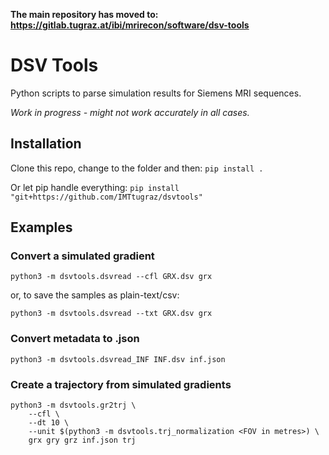**The main repository has moved to: https://gitlab.tugraz.at/ibi/mrirecon/software/dsv-tools**

# DSV Tools

Python scripts to parse simulation results for Siemens MRI sequences.

*Work in progress - might not work accurately in all cases.*

## Installation

Clone this repo, change to the folder and then: `pip install .`

Or let pip handle everything: `pip install "git+https://github.com/IMTtugraz/dsvtools"`

## Examples

### Convert a simulated gradient

`python3 -m dsvtools.dsvread --cfl GRX.dsv grx`

or, to save the samples as plain-text/csv:

`python3 -m dsvtools.dsvread --txt GRX.dsv grx`

### Convert metadata to .json

`python3 -m dsvtools.dsvread_INF INF.dsv inf.json`


### Create a trajectory from simulated gradients

```
python3 -m dsvtools.gr2trj \
    --cfl \
    --dt 10 \
    --unit $(python3 -m dsvtools.trj_normalization <FOV in metres>) \
    grx gry grz inf.json trj
```
